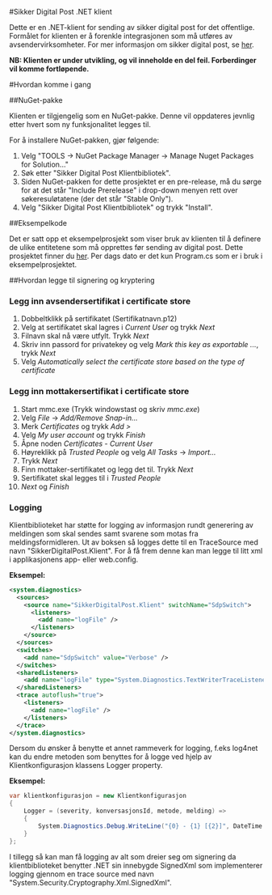 #Sikker Digital Post .NET klient

Dette er en .NET-klient for sending av sikker digital post for det offentlige. Formålet for klienten er å forenkle integrasjonen 
som må utføres av avsendervirksomheter. For mer informasjon om sikker digital post, se [her](http://begrep.difi.no/SikkerDigitalPost/).

**NB: Klienten er under utvikling, og vil inneholde en del feil. Forberdinger vil komme fortløpende.**

#Hvordan komme i gang

##NuGet-pakke

Klienten er tilgjengelig som en NuGet-pakke. Denne vil oppdateres jevnlig etter hvert som ny funksjonalitet legges til.

For å installere NuGet-pakken, gjør følgende:

1. Velg "TOOLS -> NuGet Package Manager -> Manage Nuget Packages for Solution..."
2. Søk etter "Sikker Digital Post Klientbibliotek".
3. Siden NuGet-pakken for dette prosjektet er en pre-release, må du sørge for at det står "Include Prerelease" i drop-down menyen rett over søkeresuløtatene (der det står "Stable Only").
4. Velg "Sikker Digital Post Klientbibliotek" og trykk "Install".

##Eksempelkode

Det er satt opp et eksempelprosjekt som viser bruk av klienten til å definere de ulike entitetene som må opprettes før sending av digital post. 
Dette prosjektet finner du [her](https://github.com/difi/sikker-digital-post-net-klient-demo). Per dags dato er det kun Program.cs som er i bruk i eksempelprosjektet.


##Hvordan legge til signering og kryptering

### Legg inn avsendersertifikat i certificate store

1.  Dobbeltklikk på sertifikatet (Sertifikatnavn.p12)
2.  Velg at sertifikatet skal lagres i _Current User_ og trykk _Next_
3.  Filnavn skal nå være utfylt. Trykk _Next_
4.  Skriv inn passord for privatekey og velg _Mark this key as exportable ..._, trykk _Next_
5.  Velg _Automatically select the certificate store based on the type of certificate_


### Legg inn mottakersertifikat i certificate store

1.  Start mmc.exe (Trykk windowstast og skriv _mmc.exe_)
2.  Velg _File_ -> _Add/Remove Snap-in..._ 
3.  Merk _Certificates_ og trykk _Add >_
4.  Velg _My user account_ og trykk _Finish_
5.  Åpne noden _Certificates - Current User_
6.  Høyreklikk på _Trusted People_ og velg _All Tasks_ -> _Import..._
7.  Trykk _Next_
8.  Finn mottaker-sertifikatet og legg det til. Trykk _Next_
9.  Sertifikatet skal legges til i _Trusted People_
10. _Next_ og _Finish_

### Logging

Klientbiblioteket har støtte for logging av informasjon rundt generering av meldingen som skal sendes samt svarene som motas fra meldingsformidleren. Ut av boksen så logges dette til en TraceSource med navn "SikkerDigitalPost.Klient". For å få frem denne kan man legge til litt xml i applikasjonens app- eller web.config.

**Eksempel:**

```xml
<system.diagnostics>
  <sources>
    <source name="SikkerDigitalPost.Klient" switchName="SdpSwitch">
      <listeners>
        <add name="logFile" />
      </listeners>
    </source>
  </sources>
  <switches>
    <add name="SdpSwitch" value="Verbose" />
  </switches>
  <sharedListeners>
    <add name="logFile" type="System.Diagnostics.TextWriterTraceListener" initializeData="sdp.txt"/>
  </sharedListeners>
  <trace autoflush="true">
    <listeners>
      <add name="logFile" />
    </listeners>
  </trace>
</system.diagnostics>
```

Dersom du ønsker å benytte et annet rammeverk for logging, f.eks log4net kan du endre metoden som benyttes for å logge ved hjelp av Klientkonfigurasjon klassens Logger property. 

**Eksempel:**

```c#
var klientkonfigurasjon = new Klientkonfigurasjon
{
    Logger = (severity, konversasjonsId, metode, melding) =>
    {
        System.Diagnostics.Debug.WriteLine("{0} - {1} [{2}]", DateTime.Now, melding, konversasjonsId.GetValueOrDefault());
    }
};
```

I tillegg så kan man få logging av alt som dreier seg om signering da klientbiblioteket benytter .NET sin innebygde SignedXml som implementerer logging gjennom en trace source med navn "System.Security.Cryptography.Xml.SignedXml".
